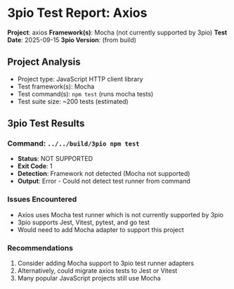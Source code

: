 # 3pio Test Report: Axios

**Project**: axios
**Framework(s)**: Mocha (not currently supported by 3pio)
**Test Date**: 2025-09-15
**3pio Version**: (from build)

## Project Analysis
- Project type: JavaScript HTTP client library
- Test framework(s): Mocha
- Test command(s): `npm test` (runs mocha tests)
- Test suite size: ~200 tests (estimated)

## 3pio Test Results
### Command: `../../build/3pio npm test`
- **Status**: NOT SUPPORTED
- **Exit Code**: 1
- **Detection**: Framework not detected (Mocha not supported)
- **Output**: Error - Could not detect test runner from command

### Issues Encountered
- Axios uses Mocha test runner which is not currently supported by 3pio
- 3pio supports Jest, Vitest, pytest, and go test
- Would need to add Mocha adapter to support this project

### Recommendations
1. Consider adding Mocha support to 3pio test runner adapters
2. Alternatively, could migrate axios tests to Jest or Vitest
3. Many popular JavaScript projects still use Mocha